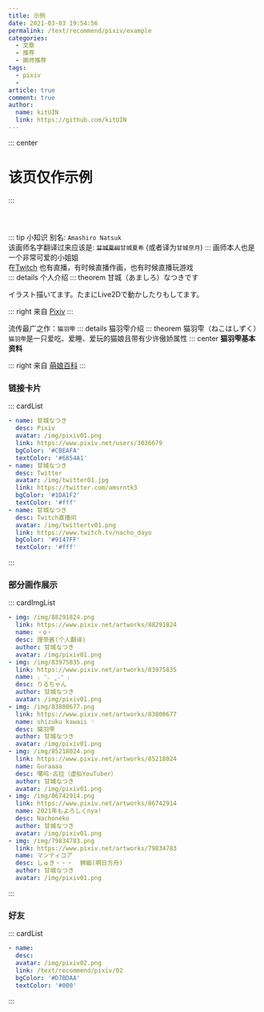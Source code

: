 ```yaml
---
title: 示例
date: 2021-03-03 19:54:56
permalink: /text/recommend/pixiv/example
categories:
  - 文章
  - 推荐
  - 画师推荐
tags:
  - pixiv
  - 
article: true
comment: true
author: 
  name: kitUIN
  link: https://github.com/kitUIN
---
```


  
  
::: center
# 该页仅作示例
:::
  
  
  
  
<!-- more -->


### `  `<Badge text="Pixiv"/><Badge text="Twitter"/><Badge text="Twitch"/>
::: tip 小知识
别名: `Amashiro Natsuk`  
该画师名字翻译过来应该是: ~~`甘城夏树`~~`甘城夏希` (或者译为`甘城奈月`)
:::
画师本人也是一个非常可爱的小姐姐  
在[Twitch](https://www.twitch.tv/nacho_dayo/) 也有直播，有时候直播作画，也有时候直播玩游戏  
::: details 个人介绍
::: theorem 甘城（あましろ）なつきです
 
イラスト描いてます。たまにLive2Dで動かしたりもしてます。  

::: right
来自 [Pixiv](https://www.pixiv.net/users/3036679) 
:::
  
流传最广之作：`猫羽雫`<Badge text="看板娘" type="error"/>
::: details 猫羽雫介绍
::: theorem 猫羽雫（ねこはしずく）
`猫羽雫`是一只爱吃、爱睡、爱玩的猫娘且带有少许傲娇属性
::: center
**猫羽雫基本资料**


::: right
来自 [萌娘百科](https://zh.moegirl.org.cn/%E7%8C%AB%E7%BE%BD%E9%9B%AB) 
:::


### 链接卡片
::: cardList

```yaml
- name: 甘城なつき
  desc: Pixiv
  avatar: /img/pixiv01.png
  link: https://www.pixiv.net/users/3036679
  bgColor: '#CBEAFA'
  textColor: '#6854A1'
- name: 甘城なつき
  desc: Twitter
  avatar: /img/twitter01.jpg
  link: https://twitter.com/amsrntk3
  bgColor: '#1DA1F2'
  textColor: '#fff'
- name: 甘城なつき
  desc: Twitch直播间
  avatar: /img/twittertv01.png
  link: https://www.twitch.tv/nacho_dayo
  bgColor: '#9147FF'
  textColor: '#fff'
```
:::

### 部分画作展示

::: cardImgList
```yaml
- img: /img/88291824.png
  link: https://www.pixiv.net/artworks/88291824
  name: ・o・
  desc: 理奈酱(个人翻译) 
  author: 甘城なつき
  avatar: /img/pixiv01.png
- img: /img/83975835.png
  link: https://www.pixiv.net/artworks/83975835
  name: ₍ ᐢ. ̫ .ᐢ ₎
  desc: りるちゃん
  author: 甘城なつき
  avatar: /img/pixiv01.png
- img: /img/83800677.png
  link: https://www.pixiv.net/artworks/83800677
  name: shizuku kawaii ♡
  desc: 猫羽雫
  author: 甘城なつき
  avatar: /img/pixiv01.png
- img: /img/85218024.png
  link: https://www.pixiv.net/artworks/85218024
  name: Guraaaa
  desc: 噶呜·古拉（虚拟YouTuber）
  author: 甘城なつき
  avatar: /img/pixiv01.png
- img: /img/86742914.png
  link: https://www.pixiv.net/artworks/86742914
  name: 2021年もよろしくnya!
  desc: Nachoneko
  author: 甘城なつき
  avatar: /img/pixiv01.png
- img: /img/79834783.png
  link: https://www.pixiv.net/artworks/79834783
  name: マンティコア
  desc: しゅき・・・  狮蝎(明日方舟)
  author: 甘城なつき
  avatar: /img/pixiv01.png
```

:::
### 好友
::: cardList
```yaml
- name: 
  desc: 
  avatar: /img/pixiv02.png
  link: /text/recommend/pixiv/02
  bgColor: '#D7BDAA'
  textColor: '#000'
```
:::

